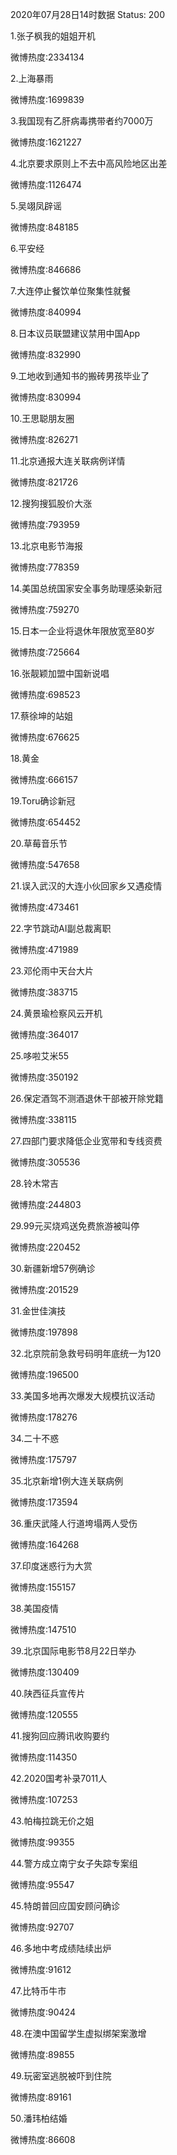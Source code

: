 2020年07月28日14时数据
Status: 200

1.张子枫我的姐姐开机

微博热度:2334134

2.上海暴雨

微博热度:1699839

3.我国现有乙肝病毒携带者约7000万

微博热度:1621227

4.北京要求原则上不去中高风险地区出差

微博热度:1126474

5.吴翊凤辟谣

微博热度:848185

6.平安经

微博热度:846686

7.大连停止餐饮单位聚集性就餐

微博热度:840994

8.日本议员联盟建议禁用中国App

微博热度:832990

9.工地收到通知书的搬砖男孩毕业了

微博热度:830994

10.王思聪朋友圈

微博热度:826271

11.北京通报大连关联病例详情

微博热度:821726

12.搜狗搜狐股价大涨

微博热度:793959

13.北京电影节海报

微博热度:778359

14.美国总统国家安全事务助理感染新冠

微博热度:759270

15.日本一企业将退休年限放宽至80岁

微博热度:725664

16.张靓颖加盟中国新说唱

微博热度:698523

17.蔡徐坤的站姐

微博热度:676625

18.黄金

微博热度:666157

19.Toru确诊新冠

微博热度:654452

20.草莓音乐节

微博热度:547658

21.误入武汉的大连小伙回家乡又遇疫情

微博热度:473461

22.字节跳动AI副总裁离职

微博热度:471989

23.邓伦雨中天台大片

微博热度:383715

24.黄景瑜检察风云开机

微博热度:364017

25.哆啦艾米55

微博热度:350192

26.保定酒驾不测酒退休干部被开除党籍

微博热度:338115

27.四部门要求降低企业宽带和专线资费

微博热度:305536

28.铃木常吉

微博热度:244803

29.99元买烧鸡送免费旅游被叫停

微博热度:220452

30.新疆新增57例确诊

微博热度:201529

31.金世佳演技

微博热度:197898

32.北京院前急救号码明年底统一为120

微博热度:196500

33.美国多地再次爆发大规模抗议活动

微博热度:178276

34.二十不惑

微博热度:175797

35.北京新增1例大连关联病例

微博热度:173594

36.重庆武隆人行道垮塌两人受伤

微博热度:164268

37.印度迷惑行为大赏

微博热度:155157

38.美国疫情

微博热度:147510

39.北京国际电影节8月22日举办

微博热度:130409

40.陕西征兵宣传片

微博热度:120555

41.搜狗回应腾讯收购要约

微博热度:114350

42.2020国考补录7011人

微博热度:107253

43.帕梅拉跳无价之姐

微博热度:99355

44.警方成立南宁女子失踪专案组

微博热度:95547

45.特朗普回应国安顾问确诊

微博热度:92707

46.多地中考成绩陆续出炉

微博热度:91612

47.比特币牛市

微博热度:90424

48.在澳中国留学生虚拟绑架案激增

微博热度:89855

49.玩密室逃脱被吓到住院

微博热度:89161

50.潘玮柏结婚

微博热度:86608

